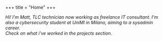 +++
title = "Home"
+++

_Hi! I'm Matt, TLC technician now working as freelance IT consultant. I'm also a cybersecurity student at UniMI in Milano, aiming to a sysadmin career.<br> Check on what i've worked in the projects section._

